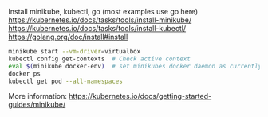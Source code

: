 Install minikube, kubectl, go (most examples use go here)
https://kubernetes.io/docs/tasks/tools/install-minikube/
https://kubernetes.io/docs/tasks/tools/install-kubectl/
https://golang.org/doc/install#install

```bash
minikube start --vm-driver=virtualbox
kubectl config get-contexts  # Check active context
eval $(minikube docker-env)  # set minikubes docker daemon as currently running (ala docker-machine)
docker ps 
kubectl get pod --all-namespaces
```

More information:
https://kubernetes.io/docs/getting-started-guides/minikube/
